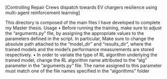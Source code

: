 [Controlling Repair Crews dispatch towards EV chargers resilience using multi-agent reinforcement learning]

This directory is composed of the main files I have developed to complete my Master thesis. 
Usage
•	Before running the training, make sure to adjust the “arguments.py” file, by assigning the appropriate values to the parameters defined in the script. In particular, Make sure to change the absolute path attached to the “model_dir” and “results_dir”, where the trained models and the model’s performance measurements are stored respectively. 
•	In order to variate the type of RL algorithm underlying the trained model, change the RL algorithm name attributed to the “alg” parameter in the “arguments.py” file. The name assigned to this parameter must match one of the file names specified in the “algorithms” folder

